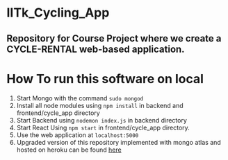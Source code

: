 # IITk_Cycling_App

## Repository for Course Project where we create a CYCLE-RENTAL web-based application.
# How To run this software on local
1) Start Mongo with the command `sudo mongod`
2) Install all node modules using `npm install` in backend and frontend/cycle_app directory
3) Start Backend using `nodemon index.js` in backend directory 
4) Start React Using `npm start` in frontend/cycle_app directory.
5) Use the web application at `localhost:5000`
6) Upgraded version of this repository implemented with mongo atlas and hosted on heroku can be found [here](https://github.com/IITKCyclingApp/iitk-cycling-build)
